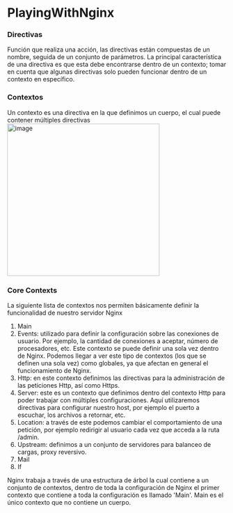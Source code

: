 # PlayingWithNginx

### Directivas
Función que realiza una acción, las directivas están compuestas de un nombre, seguida de un conjunto de parámetros.
La principal característica de una directiva es que esta debe encontrarse dentro de un contexto; tomar en cuenta que algunas directivas solo pueden funcionar dentro de un contexto en específico. 

### Contextos
Un contexto es una directiva en la que definimos un cuerpo, el cual puede contener múltiples directivas 
<img width="350" alt="image" src="https://github.com/user-attachments/assets/705ae2e9-59cd-48b8-8052-058e881bc539">

### Core Contexts
La siguiente lista de contextos nos permiten básicamente definir la funcionalidad de nuestro servidor Nginx 
1. Main
2. Events: utilizado para definir la configuración sobre las conexiones de usuario. Por ejemplo, la cantidad de conexiones a aceptar, número de procesadores, etc. Este contexto se puede definir una sola vez dentro de Nginx. Podemos llegar a ver este tipo de contextos (los que se definen una sola vez) como globales, ya que afectan en general el funcionamiento de Nginx.
3. Http: en este contexto definimos las directivas para la administración de las peticiones Http, así como Https. 
4. Server: este es un contexto que definimos dentro del contexto Http para poder trabajar con múltiples configuraciones. Aquí utilizaremos directivas para configurar nuestro host, por ejemplo el puerto a escuchar, los archivos a retornar, etc. 
5. Location: a través de este podemos cambiar el comportamiento de una petición, por ejemplo redirigir al usuario cada vez que acceda a la ruta /admin.
6. Upstream: definimos a un conjunto de servidores para balanceo de cargas, proxy reversivo. 
7. Mail
8. If


Nginx trabaja a través de una estructura de árbol la cual contiene a un conjunto de contextos, dentro de toda la configuración de Nginx el primer contexto que contiene a toda la configuración es llamado 'Main'.
Main es el único contexto que no contiene un cuerpo.




